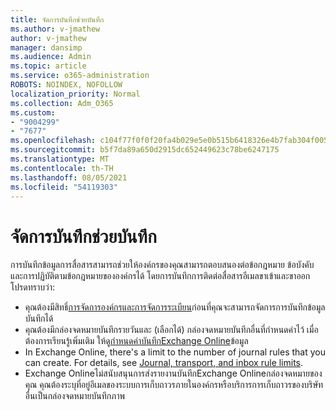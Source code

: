 ```yaml
---
title: จัดการบันทึกช่วยบันทึก
ms.author: v-jmathew
author: v-jmathew
manager: dansimp
ms.audience: Admin
ms.topic: article
ms.service: o365-administration
ROBOTS: NOINDEX, NOFOLLOW
localization_priority: Normal
ms.collection: Adm_O365
ms.custom:
- "9004299"
- "7677"
ms.openlocfilehash: c104f77f0f0f20fa4b029e5e0b515b6418326e4b7fab304f005fb67a18e2202a
ms.sourcegitcommit: b5f7da89a650d2915dc652449623c78be6247175
ms.translationtype: MT
ms.contentlocale: th-TH
ms.lasthandoff: 08/05/2021
ms.locfileid: "54119303"
---
```

# <a name="manage-journaling"></a>จัดการบันทึกช่วยบันทึก

การบันทึกข้อมูลการสื่อสารสามารถช่วยให้องค์กรของคุณสามารถตอบสนองต่อข้อกฎหมาย ข้อบังคับ และการปฏิบัติตามข้อกฎหมายขององค์กรได้ โดยการบันทึกการติดต่อสื่อสารอีเมลขาเข้าและขาออก โปรดทราบว่า:

* คุณต้องมีสิทธิ์[การจัดการองค์กร](https://go.microsoft.com/fwlink/?linkid=2115259)[และการจัดการระเบียน](https://go.microsoft.com/fwlink/?linkid=2115469)ก่อนที่คุณจะสามารถจัดการการบันทึกข้อมูลบันทึกได้
* คุณต้องมีกล่องจดหมายบันทึกรายวันและ (เลือกได้) กล่องจดหมายบันทึกอื่นที่กําหนดค่าไว้ เมื่อต้องการเรียนรู้เพิ่มเติม ให้ดู[กําหนดค่าบันทึกExchange Online](https://go.microsoft.com/fwlink/?linkid=2115260)ข้อมูล
* In Exchange Online, there's a limit to the number of journal rules that you can create. For details, see [Journal, transport, and inbox rule limits](https://go.microsoft.com/fwlink/?linkid=2115261).
* Exchange Onlineไม่สนับสนุนการส่งรายงานบันทึกExchange Onlineกล่องจดหมายของคุณ คุณต้องระบุที่อยู่อีเมลของระบบการเก็บถาวรภายในองค์กรหรือบริการการเก็บถาวรของบริษัทอื่นเป็นกล่องจดหมายบันทึกภาพ

